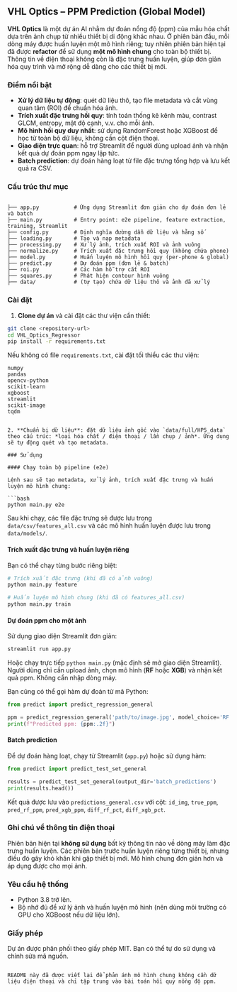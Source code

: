
## VHL Optics – PPM Prediction (Global Model)

**VHL Optics** là một dự án AI nhằm dự đoán nồng độ (ppm) của mẫu hóa chất dựa trên ảnh chụp từ nhiều thiết bị di động khác nhau. Ở phiên bản đầu, mỗi dòng máy được huấn luyện một mô hình riêng; tuy nhiên phiên bản hiện tại đã được **refactor** để sử dụng **một mô hình chung** cho toàn bộ thiết bị. Thông tin về điện thoại không còn là đặc trưng huấn luyện, giúp đơn giản hóa quy trình và mở rộng dễ dàng cho các thiết bị mới.

### Điểm nổi bật

- **Xử lý dữ liệu tự động**: quét dữ liệu thô, tạo file metadata và cắt vùng quan tâm (ROI) để chuẩn hóa ảnh.
- **Trích xuất đặc trưng hồi quy**: tính toán thống kê kênh màu, contrast GLCM, entropy, mật độ cạnh, v.v. cho mỗi ảnh.
- **Mô hình hồi quy duy nhất**: sử dụng RandomForest hoặc XGBoost để học từ toàn bộ dữ liệu, không cần cột điện thoại.
- **Giao diện trực quan**: hỗ trợ Streamlit để người dùng upload ảnh và nhận kết quả dự đoán ppm ngay lập tức.
- **Batch prediction**: dự đoán hàng loạt từ file đặc trưng tổng hợp và lưu kết quả ra CSV.

### Cấu trúc thư mục

```

├── app.py           # Ứng dụng Streamlit đơn giản cho dự đoán đơn lẻ và batch
├── main.py          # Entry point: e2e pipeline, feature extraction, training, Streamlit
├── config.py        # Định nghĩa đường dẫn dữ liệu và hằng số
├── loading.py       # Tạo và nạp metadata
├── processing.py    # Xử lý ảnh, trích xuất ROI và ảnh vuông
├── normalize.py     # Trích xuất đặc trưng hồi quy (không chứa phone)
├── model.py         # Huấn luyện mô hình hồi quy (per‑phone & global)
├── predict.py       # Dự đoán ppm (đơn lẻ & batch)
├── roi.py           # Các hàm hỗ trợ cắt ROI
├── squares.py       # Phát hiện contour hình vuông
├── data/            # (tự tạo) chứa dữ liệu thô và ảnh đã xử lý
```


### Cài đặt

1. **Clone dự án** và cài đặt các thư viện cần thiết:

```bash
git clone <repository-url>
cd VHL_Optics_Regressor
pip install -r requirements.txt
````

Nếu không có file `requirements.txt`, cài đặt tối thiểu các thư viện:

```
numpy
pandas
opencv-python
scikit-learn
xgboost
streamlit
scikit-image
tqdm


2. **Chuẩn bị dữ liệu**: đặt dữ liệu ảnh gốc vào `data/full/HP5_data` theo cấu trúc: *loại hóa chất / điện thoại / lần chụp / ảnh*. Ứng dụng sẽ tự động quét và tạo metadata.

### Sử dụng

#### Chạy toàn bộ pipeline (e2e)

Lệnh sau sẽ tạo metadata, xử lý ảnh, trích xuất đặc trưng và huấn luyện mô hình chung:

```bash
python main.py e2e
```

Sau khi chạy, các file đặc trưng sẽ được lưu trong `data/csv/features_all.csv` và các mô hình huấn luyện được lưu trong `data/models/`.

#### Trích xuất đặc trưng và huấn luyện riêng

Bạn có thể chạy từng bước riêng biệt:

```bash
# Trích xuất đặc trưng (khi đã có ảnh vuông)
python main.py feature

# Huấn luyện mô hình chung (khi đã có features_all.csv)
python main.py train
```

#### Dự đoán ppm cho một ảnh

Sử dụng giao diện Streamlit đơn giản:

```bash
streamlit run app.py
```

Hoặc chạy trực tiếp `python main.py` (mặc định sẽ mở giao diện Streamlit). Người dùng chỉ cần upload ảnh, chọn mô hình (**RF** hoặc **XGB**) và nhận kết quả ppm. Không cần nhập dòng máy.

Bạn cũng có thể gọi hàm dự đoán từ mã Python:

```python
from predict import predict_regression_general

ppm = predict_regression_general('path/to/image.jpg', model_choice='RF')
print(f"Predicted ppm: {ppm:.2f}")
```

#### Batch prediction

Để dự đoán hàng loạt, chạy từ Streamlit (`app.py`) hoặc sử dụng hàm:

```python
from predict import predict_test_set_general

results = predict_test_set_general(output_dir='batch_predictions')
print(results.head())
```

Kết quả được lưu vào `predictions_general.csv` với cột: `id_img`, `true_ppm`, `pred_rf_ppm`, `pred_xgb_ppm`, `diff_rf_pct`, `diff_xgb_pct`.

### Ghi chú về thông tin điện thoại

Phiên bản hiện tại **không sử dụng** bất kỳ thông tin nào về dòng máy làm đặc trưng huấn luyện. Các phiên bản trước huấn luyện riêng từng thiết bị, nhưng điều đó gây khó khăn khi gặp thiết bị mới. Mô hình chung đơn giản hơn và áp dụng được cho mọi ảnh.

### Yêu cầu hệ thống

* Python 3.8 trở lên.
* Bộ nhớ đủ để xử lý ảnh và huấn luyện mô hình (nên dùng môi trường có GPU cho XGBoost nếu dữ liệu lớn).

### Giấy phép

Dự án được phân phối theo giấy phép MIT. Bạn có thể tự do sử dụng và chỉnh sửa mã nguồn.

```

README này đã được viết lại để phản ánh mô hình chung không cần dữ liệu điện thoại và chỉ tập trung vào bài toán hồi quy nồng độ ppm.
```
